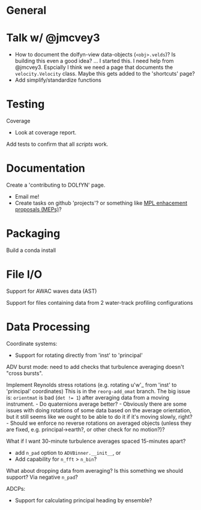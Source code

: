 General
=======

Talk w/ @jmcvey3
======
- How to document the dolfyn-view data-objects (`<obj>.velds`)? Is building this even a good idea? ... I started this. I need help from @jmcvey3. Espcially I think we need a page that documents the `velocity.Velocity` class. Maybe this gets added to the 'shortcuts' page?
- Add simplify/standardize functions


Testing
=======

Coverage
- Look at coverage report.

Add tests to confirm that all *scripts* work.


Documentation
=============

Create a 'contributing to DOLfYN' page.
- Email me!
- Create tasks on github 'projects'? or something like [MPL enhacement proposals (MEPs)](https://matplotlib.org/devel/MEP/index.html)?


Packaging
=========

Build a conda install


File I/O
========

Support for AWAC waves data (AST)

Support for files containing data from 2 water-track profiling configurations


Data Processing
===============

Coordinate systems:
- Support for rotating directly from 'inst' to 'principal'

ADV burst mode: need to add checks that turbulence averaging doesn't "cross bursts".

Implement Reynolds stress rotations (e.g. rotating u'w'_ from 'inst' to 'principal' coordinates)
      This is in the `reorg-add_omat` branch. The big issue is: `orientmat` is bad (`det != 1`) after averaging data from a moving instrument.
    - Do quaternions average better?
    - Obviously there are some issues with doing rotations of some data based on the average orientation, but it still seems like we ought to be able to do it if it's moving slowly, right?
    - Should we enforce no reverse rotations on averaged objects (unless they are fixed, e.g. principal->earth?, or other check for no motion?)?

What if I want 30-minute turbulence averages spaced 15-minutes apart?
  - add `n_pad` option to `ADVBinner.__init__`, or
  - Add capability for `n_fft` > `n_bin`?

What about dropping data from averaging? Is this something we should support? Via negative `n_pad`?

ADCPs:
  - Support for calculating principal heading by ensemble?

